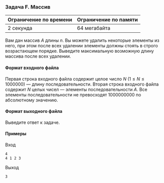 

### Задача F. Массив

| Ограничение по времени      | Ограничение по памяти         |
|:----------------------------|:------------------------------|
|2 секунда|64 мегабайта|

Вам дан массив $A$ длины $n$. Вы можете удалить некоторые элементы из него, при этом  после всех удалении элементы должны стоять в строго возрастающем порядке. Выведите  максимальную возможную длину массива после всех удалении.

#### Формат входного файла

Первая строка входного файла содержит целое число $N$ $(1 \le  N \le 1000000)$ — длину  последовательности. Вторая строка входного файла содержит $N$ целых чисел — элементы  последовательности $A.$ Все элементы последовательности не превосходят 1000000000 по абсолютному значению.


#### Формат выходного файла

Выведите ответ к задаче.

#### Примеры

Вход
```
4
4 1 2 3
```

Выход
```
3
```

